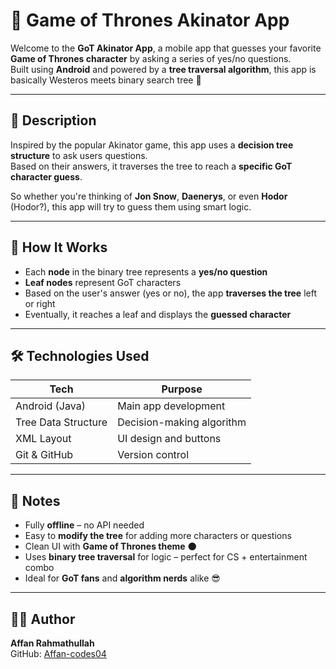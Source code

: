 # 🐉 Game of Thrones Akinator App

Welcome to the **GoT Akinator App**, a mobile app that guesses your favorite **Game of Thrones character** by asking a series of yes/no questions.  
Built using **Android** and powered by a **tree traversal algorithm**, this app is basically Westeros meets binary search tree 🤯

---

## 📌 Description

Inspired by the popular Akinator game, this app uses a **decision tree structure** to ask users questions.  
Based on their answers, it traverses the tree to reach a **specific GoT character guess**.

So whether you're thinking of **Jon Snow**, **Daenerys**, or even **Hodor** (Hodor?), this app will try to guess them using smart logic.

---

## 🧠 How It Works

- Each **node** in the binary tree represents a **yes/no question**
- **Leaf nodes** represent GoT characters
- Based on the user's answer (yes or no), the app **traverses the tree** left or right
- Eventually, it reaches a leaf and displays the **guessed character**

---

## 🛠️ Technologies Used

| Tech              | Purpose                             |
|-------------------|-------------------------------------|
| Android (Java)    | Main app development                |
| Tree Data Structure | Decision-making algorithm          |
| XML Layout        | UI design and buttons               |
| Git & GitHub      | Version control                     |

---
## 📃 Notes

- Fully **offline** – no API needed  
- Easy to **modify the tree** for adding more characters or questions  
- Clean UI with **Game of Thrones theme** 🌑  
- Uses **binary tree traversal** for logic – perfect for CS + entertainment combo  
- Ideal for **GoT fans** and **algorithm nerds** alike 😎

---

## 🧑‍💻 Author

**Affan Rahmathullah**  
GitHub: [Affan-codes04](https://github.com/Affan-codes04)
